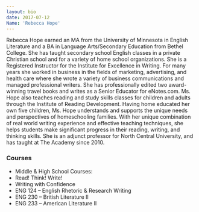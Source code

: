 ```yaml
---
layout: bio
date: 2017-07-12
Name: 'Rebecca Hope'
---
```

Rebecca Hope earned an MA from the University of Minnesota in English Literature and a BA in Language Arts/Secondary Education from Bethel College. She has taught secondary school English classes in a private Christian school and for a variety of home school organizations. She is a Registered Instructor for the Institute for Excellence in Writing. For many years she worked in business in the fields of marketing, advertising, and health care where she wrote a variety of business communications and managed professional writers. She has professionally edited two award-winning travel books and writes as a Senior Educator for eNotes.com. Ms. Hope also teaches reading and study skills classes for children and adults through the Institute of Reading Development. Having home educated her own five children, Ms. Hope understands and supports the unique needs and perspectives of homeschooling families. With her unique combination of real world writing experience and effective teaching techniques, she helps students make significant progress in their reading, writing, and thinking skills. She is an adjunct professor for North Central University, and has taught at The Academy since 2010. 

### Courses
* Middle & High School Courses:
* Read! Think! Write!
* Writing with Confidence           
* ENG 124 – English Rhetoric & Research Writing
* ENG 230 – British Literature II 
* ENG 233 – American Literature II